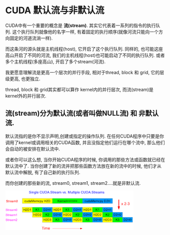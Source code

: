 # CUDA 默认流与非默认流

CUDA中有一个重要的概念是 **流(stream)**.  其实它代表着一系列的指令的执行队列.  这个执行队列就像他的名字一样, 有着固定的执行顺序(就像河流只能向一个方向固定的河道流淌一样).

而这条河的源头就是主机线程(host), 它开启了这个执行队列. 同样的, 也可能这座高山开启了不同的河流, 我们的主机线程(host)也可能启动了不同的执行队列. 或者多个主机线程(多座高山), 开启了多个stream(河流).

我更愿意理解流是更高一个层次的并行手段, 相对于thread, block 和 grid, 它的层级更高, 也更独立.

thread, block 和 grid其实都可以算作 kernel内的并行层次, 而流(stream)是kernel外的并行层次.

## 流(stream)分为**默认流(或者叫做NULL流)** 和 **非默认流**.

默认流指的是你不显示声明,创建或指定的操作队列. 在任何CUDA程序中只要是你调用了kernel或调用相关的CUDA函数, 并且没指定他们运行在哪个流中, 那么他们会自动的被安排在默认流中. 

或者你可以这么想, 当你开始CUDA程序的时候, 你调用的那些方法或函数就已经在默认流中了. 当你创建了新的流并把那些函数方法放在新的流中的时候, 他们才从默认流中解脱, 有了自己新的执行队列.

而你创建的那些新的流, stream0, stream1, stream2....就是非默认流.

![](stream.png)







